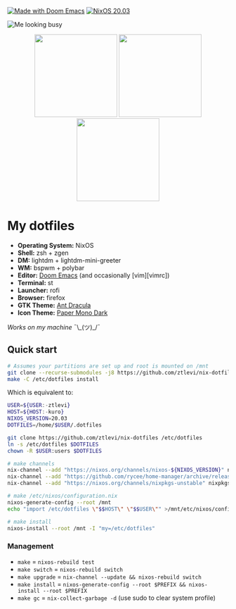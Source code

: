 [![Made with Doom Emacs](https://img.shields.io/badge/Made_with-Doom_Emacs-blueviolet.svg?style=flat-square&logo=GNU%20Emacs&logoColor=white)](https://github.com/hlissner/doom-emacs)
[![NixOS 20.03](https://img.shields.io/badge/NixOS-v20.03-blue.svg?style=flat-square&logo=NixOS&logoColor=white)](https://nixos.org)

![Me looking busy](/../screenshots/fluorescence/fakebusy.png?raw=true)

<p align="center">
<span><img src="/../screenshots/fluorescence/desktop.png?raw=true" height="188" /></span>
<span><img src="/../screenshots/fluorescence/rofi.png?raw=true" height="188" /></span>
<span><img src="/../screenshots/fluorescence/tiling.png?raw=true" height="188" /></span>
</p>

# My dotfiles

+ **Operating System:** NixOS
+ **Shell:** zsh + zgen
+ **DM:** lightdm + lightdm-mini-greeter
+ **WM:** bspwm + polybar
+ **Editor:** [Doom Emacs][doom-emacs] (and occasionally [vim][vimrc])
+ **Terminal:** st
+ **Launcher:** rofi
+ **Browser:** firefox
+ **GTK Theme:** [Ant Dracula](https://github.com/EliverLara/Ant-Dracula)
+ **Icon Theme:** [Paper Mono Dark](https://github.com/snwh/paper-icon-theme)

*Works on my machine* ¯\\\_(ツ)_/¯

## Quick start

```sh
# Assumes your partitions are set up and root is mounted on /mnt
git clone --recurse-submodules -j8 https://github.com/ztlevi/nix-dotfiles /etc/dotfiles
make -C /etc/dotfiles install
```

Which is equivalent to:

```sh
USER=${USER:-ztlevi}
HOST=${HOST:-kuro}
NIXOS_VERSION=20.03
DOTFILES=/home/$USER/.dotfiles

git clone https://github.com/ztlevi/nix-dotfiles /etc/dotfiles
ln -s /etc/dotfiles $DOTFILES
chown -R $USER:users $DOTFILES

# make channels
nix-channel --add "https://nixos.org/channels/nixos-${NIXOS_VERSION}" nixos
nix-channel --add "https://github.com/rycee/home-manager/archive/release-${NIXOS_VERSION}.tar.gz" home-manager
nix-channel --add "https://nixos.org/channels/nixpkgs-unstable" nixpkgs-unstable

# make /etc/nixos/configuration.nix
nixos-generate-config --root /mnt
echo "import /etc/dotfiles \"$$HOST\" \"$$USER\"" >/mnt/etc/nixos/configuration.nix

# make install
nixos-install --root /mnt -I "my=/etc/dotfiles"
```

### Management

+ `make` = `nixos-rebuild test`
+ `make switch` = `nixos-rebuild switch`
+ `make upgrade` = `nix-channel --update && nixos-rebuild switch`
+ `make install` = `nixos-generate-config --root $PREFIX && nixos-install --root
  $PREFIX`
+ `make gc` = `nix-collect-garbage -d` (use sudo to clear system profile)


[doom-emacs]: https://github.com/hlissner/doom-emacs
